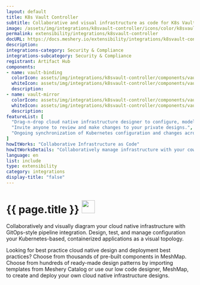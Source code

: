```yaml
---
layout: default
title: K8s Vault Controller
subtitle: Collaborative and visual infrastructure as code for K8s Vault Controller
image: /assets/img/integrations/k8svault-controller/icons/color/k8svault-controller-color.svg
permalink: extensibility/integrations/k8svault-controller
docURL: https://docs.meshery.io/extensibility/integrations/k8svault-controller
description: 
integrations-category: Security & Compliance
integrations-subcategory: Security & Compliance
registrant: Artifact Hub
components: 
- name: vault-binding
  colorIcon: assets/img/integrations/k8svault-controller/components/vault-binding/icons/color/vault-binding-color.svg
  whiteIcon: assets/img/integrations/k8svault-controller/components/vault-binding/icons/white/vault-binding-white.svg
  description: 
- name: vault-mirror
  colorIcon: assets/img/integrations/k8svault-controller/components/vault-mirror/icons/color/vault-mirror-color.svg
  whiteIcon: assets/img/integrations/k8svault-controller/components/vault-mirror/icons/white/vault-mirror-white.svg
  description: 
featureList: [
  "Drag-n-drop cloud native infrastructure designer to configure, model, and deploy your workloads.",
  "Invite anyone to review and make changes to your private designs.",
  "Ongoing synchronization of Kubernetes configuration and changes across any number of clusters."
]
howItWorks: "Collaborative Infrastructure as Code"
howItWorksDetails: "Collaboratively manage infrastructure with your coworkers synchronously sharing the same designs."
language: en
list: include
type: extensibility
category: integrations
display-title: "false"
---
```

<h1>{{ page.title }} <img src="{{ page.image }}" style="width: 35px; height: 35px;" /></h1>

<p>

</p>
<p>
    Collaboratively and visually diagram your cloud native infrastructure with GitOps-style pipeline integration. Design, test, and manage configuration your Kubernetes-based, containerized applications as a visual topology.
</p>
<p>
    Looking for best practice cloud native design and deployment best practices? Choose from thousands of pre-built components in MeshMap. Choose from hundreds of ready-made design patterns by importing templates from Meshery Catalog or use our low code designer, MeshMap, to create and deploy your own cloud native infrastructure designs.
</p>
